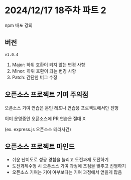 # 2024/12/17 18주차 파트 2

npm 배포 강의

## 버전

`v1.0.4`

1. Major: 하위 호환이 되지 않는 변경 사항
1. Minor: 하위 호환이 되는 변경 사항
1. Patch: 간단한 버그 수정

## 오픈소스 프로젝트 기여 주의점

오픈소스 기여 연습은 본인 레포나 연습용 프로젝트에서만 진행

이미 운영중인 오픈소스에 PR 연습은 절대 X

(ex. express.js 오픈소스 테러사건)

## 오픈소스 프로젝트 마인드

- 쉬운 난이도로 성공 경험을 늘리고 도전과제 도전하기
- 도전과제수행 시 오픈소스 기여 과정에 초점을 맞추고 진행하기
- 오픈소스 기여는 기여 여부보다는 기여 과정에서 얻을게 많음
